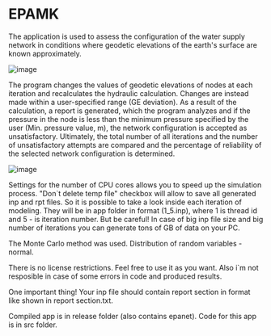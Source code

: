 # EPAMK
The application is used to assess the configuration of the water supply network in conditions where geodetic elevations of the earth's surface are known approximately.

![image](https://github.com/9onemandev/EPADEM/assets/163633812/182c243c-5c71-4514-9b8c-e1dea8e2c4c3)

The program changes the values of geodetic elevations of nodes at each iteration and recalculates the hydraulic calculation.
Changes are instead made within a user-specified range (GE deviation).
As a result of the calculation, a report is generated, which the program analyzes and if the pressure in the node is less than the minimum pressure specified by the user (Min. pressure value, m), the network configuration is accepted as unsatisfactory.
Ultimately, the total number of all iterations and the number of unsatisfactory attempts are compared and the percentage of reliability of the selected network configuration is determined.

![image](https://github.com/9onemandev/EPADEM/assets/163633812/e6f8f744-0b28-4277-aba9-d5dd5c7d8206)

Settings for the number of CPU cores allows you to speed up the simulation process.
"Don`t delete temp file" checkbox will allow to save all generated inp and rpt files. So it is possible to take a look inside each iteration of  modeling.
They will be in app folder in format (1_5.inp), where 1 is thread id and 5 - is iteration number.
But be careful! In case of big inp file size and big number of iterations you can generate tons of GB of data on your PC.

The Monte Carlo method was used. Distribution of random variables - normal.

There is no license restrictions. Feel free to use it as you want.
Also i`m not resposible in case of some errors in code and produced results.

One important thing!
Your inp file should contain report section in format like shown in report section.txt.

Compiled app is in release folder (also contains epanet). Code for this app is in src folder.
